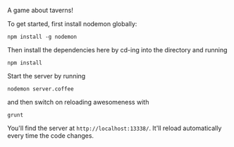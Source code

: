 A game about taverns!

To get started, first install nodemon globally:

    npm install -g nodemon

Then install the dependencies here by cd-ing into the directory and running

    npm install

Start the server by running
    
    nodemon server.coffee

and then switch on reloading awesomeness with

    grunt

You'll find the server at `http://localhost:13338/`. It'll reload automatically every time the code changes.
